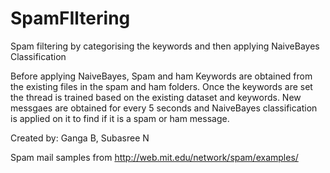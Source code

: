 # SpamFIltering
Spam filtering by categorising the keywords and then applying NaiveBayes Classification

Before applying NaiveBayes, Spam and ham Keywords are obtained from the existing files in the spam and ham folders.
Once the keywords are set the thread is trained based on the existing dataset and keywords.
New messgaes are obtained for every 5 seconds and NaiveBayes classification is applied on it to find if it is a spam or ham message.




Created by:
Ganga B,
Subasree N

 
Spam mail samples from http://web.mit.edu/network/spam/examples/
